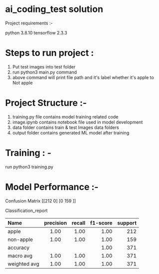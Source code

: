 # ai_coding_test solution

Project requirements :-

python 3.8.10
tensorflow 2.3.3



# Steps to run project :

1. Put test images into test folder
2. run python3 main.py command 
3. above command will print file path and it's label whether it's apple to Not apple


# Project Structure :-
1. training.py file contains model training related code
2. image.ipynb contains notebook file used in model development
3. data folder contains train & test Images data folders
4. output folder contains generated ML model after training


# Training : -

run python3 training.py



# Model Performance :-

Confusion Matrix
 [[212   0]
 [0  159 ]]


Classification_report 

  |    Name    |precision  |   recall |  f1-score  |  support |
  | :---       |     :---: |     ---: | ---:       |    ---:  |
  | apple      |    1.00   |    1.00  |    1.00    |   212    |
  | non-apple  |    1.00   |    1.00  |  1.00      |   159    |
  | accuracy   |           |          |  1.00      |   371    |
  | macro avg  |   1.00    |    1.00  |  1.00      |   371    |
  |weighted avg|   1.00    |    1.00  |  1.00      |   371    |











